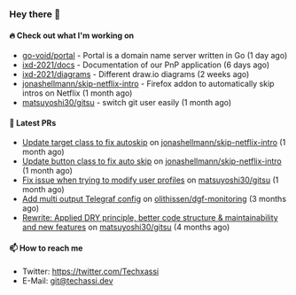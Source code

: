 ### Hey there 👋

#### 🔥 Check out what I'm working on


- [go-void/portal](https://github.com/go-void/portal) - Portal is a domain name server written in Go (1 day ago)
- [ixd-2021/docs](https://github.com/ixd-2021/docs) - Documentation of our PnP application (6 days ago)
- [ixd-2021/diagrams](https://github.com/ixd-2021/diagrams) - Different draw.io diagrams (2 weeks ago)
- [jonashellmann/skip-netflix-intro](https://github.com/jonashellmann/skip-netflix-intro) - Firefox addon to automatically skip intros on Netflix (1 month ago)
- [matsuyoshi30/gitsu](https://github.com/matsuyoshi30/gitsu) - switch git user easily (1 month ago)

#### 🧪 Latest PRs


- [Update target class to fix autoskip](https://github.com/jonashellmann/skip-netflix-intro/pull/2) on [jonashellmann/skip-netflix-intro](https://github.com/jonashellmann/skip-netflix-intro) (1 month ago)
- [Update button class to fix auto skip](https://github.com/jonashellmann/skip-netflix-intro/pull/1) on [jonashellmann/skip-netflix-intro](https://github.com/jonashellmann/skip-netflix-intro) (1 month ago)
- [Fix issue when trying to modify user profiles](https://github.com/matsuyoshi30/gitsu/pull/20) on [matsuyoshi30/gitsu](https://github.com/matsuyoshi30/gitsu) (1 month ago)
- [Add multi output Telegraf config](https://github.com/olithissen/dgf-monitoring/pull/2) on [olithissen/dgf-monitoring](https://github.com/olithissen/dgf-monitoring) (3 months ago)
- [Rewrite: Applied DRY principle, better code structure &amp; maintainability and new features](https://github.com/matsuyoshi30/gitsu/pull/16) on [matsuyoshi30/gitsu](https://github.com/matsuyoshi30/gitsu) (4 months ago)

#### 📫 How to reach me

- Twitter: https://twitter.com/Techxassi
- E-Mail: git@techassi.dev